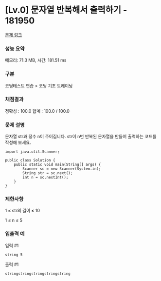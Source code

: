 # [Lv.0] 문자열 반복해서 출력하기 - 181950

[문제 링크](https://school.programmers.co.kr/learn/courses/30/lessons/181950) 

### 성능 요약

메모리: 71.3 MB, 시간: 181.51 ms

### 구분

코딩테스트 연습 > 코딩 기초 트레이닝

### 채점결과

정확성 : 100.0
합계 : 100.0 / 100.0

### 문제 설명

<p>문자열 str과 정수 n이 주어집니다. str이 n번 반복된 문자열을 만들어 출력하는 코드를 작성해 보세요.</p>

```
import java.util.Scanner;

public class Solution {
    public static void main(String[] args) {
        Scanner sc = new Scanner(System.in);
        String str = sc.next();
        int n = sc.nextInt();
    }
}
```

### 제한사항

1 ≤ str의 길이 ≤ 10

1 ≤ n ≤ 5

### 입출력 예 

입력 #1
```
string 5
```

출력 #1
```
stringstringstringstringstring
```